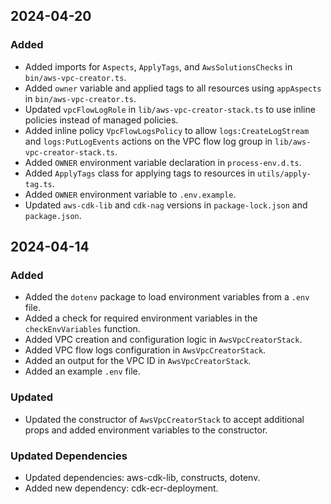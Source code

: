 ## 2024-04-20

### Added
- Added imports for `Aspects`, `ApplyTags`, and `AwsSolutionsChecks` in `bin/aws-vpc-creator.ts`.
- Added `owner` variable and applied tags to all resources using `appAspects` in `bin/aws-vpc-creator.ts`.
- Updated `vpcFlowLogRole` in `lib/aws-vpc-creator-stack.ts` to use inline policies instead of managed policies.
- Added inline policy `VpcFlowLogsPolicy` to allow `logs:CreateLogStream` and `logs:PutLogEvents` actions on the VPC flow log group in `lib/aws-vpc-creator-stack.ts`.
- Added `OWNER` environment variable declaration in `process-env.d.ts`.
- Added `ApplyTags` class for applying tags to resources in `utils/apply-tag.ts`.
- Added `OWNER` environment variable to `.env.example`.
- Updated `aws-cdk-lib` and `cdk-nag` versions in `package-lock.json` and `package.json`.

## 2024-04-14

### Added
- Added the `dotenv` package to load environment variables from a `.env` file.
- Added a check for required environment variables in the `checkEnvVariables` function.
- Added VPC creation and configuration logic in `AwsVpcCreatorStack`.
- Added VPC flow logs configuration in `AwsVpcCreatorStack`.
- Added an output for the VPC ID in `AwsVpcCreatorStack`.
- Added an example `.env` file.

### Updated
- Updated the constructor of `AwsVpcCreatorStack` to accept additional props and added environment variables to the constructor.

### Updated Dependencies
- Updated dependencies: aws-cdk-lib, constructs, dotenv.
- Added new dependency: cdk-ecr-deployment.